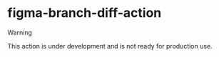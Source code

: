 # figma-branch-diff-action

> [!WARNING]  
> This action is under development and is not ready for production use.
